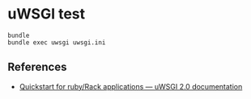 # uWSGI test

    bundle
    bundle exec uwsgi uwsgi.ini

## References

* [Quickstart for ruby/Rack applications — uWSGI 2.0 documentation](
https://uwsgi-docs.readthedocs.org/en/latest/RackQuickstart.html)
